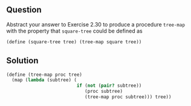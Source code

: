 Question
---
Abstract your answer to Exercise 2.30 to produce a procedure `tree-map` with the property that `square-tree` could be defined as

```scheme
(define (square-tree tree) (tree-map square tree))
```

Solution
---
```scheme
(define (tree-map proc tree)
  (map (lambda (subtree) (
                          if (not (pair? subtree))
                             (proc subtree)
                             (tree-map proc subtree))) tree))
```
